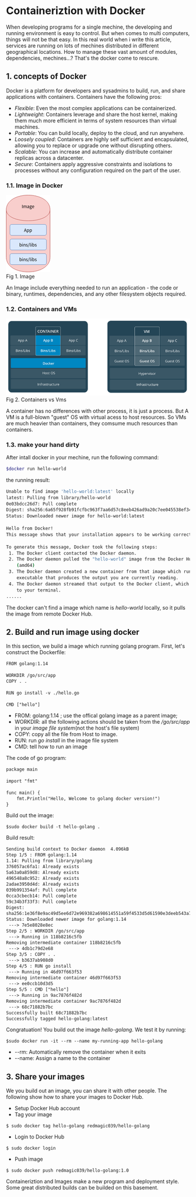 # Containeriztion with Docker

When developing programs for a single mechine, the developing and running
environment is easy to control. But when comes to multi computers, things will
not be that easy. In this real world when i write this article, services are
running on lots of mechines distributed in different geographical locations.
How to manage these vast amount of modules, dependencies, mechines...? That\'s
the docker come to rescure.

## 1. concepts of Docker
Docker is a platform for developers and sysadmins to build, run, and share 
applications with containers. Containers have the following pros:

+ *Flexible*: Even the most complex applications can be containerized.
+ *Lightweight*: Containers leverage and share the host kernel, making them much 
  more efficient in terms of system resources than virtual machines.
+ *Portable*: You can build locally, deploy to the cloud, and run anywhere.
+ *Loosely coupled*: Containers are highly self sufficient and encapsulated, 
  allowing you to replace or upgrade one without disrupting others.
+ *Scalable*: You can increase and automatically distribute container replicas 
  across a datacenter.
+ *Secure*: Containers apply aggressive constraints and isolations to processes 
  without any configuration required on the part of the user.

### 1.1. Image in Docker

![Image](/assets/docker/Docker_Image.png)  
Fig 1. Image

An Image include everything needed to run an application - the code or binary,
runtimes, dependencies, and any other filesystem objects required.

### 1.2. Containers and VMs
![Containers_vs_VMs](/assets/docker/container_vs_vms.png)  
Fig 2. Containers vs Vms

A container has no differences with other process, it is just a process. But A VM
is a full-blown "guest" OS with virtual acess to host resources. So VMs are much
heavier than containers, they comsume much resources than containers.

### 1.3. make your hand dirty

After intall docker in your mechine, run the following command:
``` bash
$docker run hello-world
```

the running result:

``` bash
Unable to find image 'hello-world:latest' locally
latest: Pulling from library/hello-world
0e03bdcc26d7: Pull complete 
Digest: sha256:6a65f928fb91fcfbc963f7aa6d57c8eeb426ad9a20c7ee045538ef34847f44f1
Status: Downloaded newer image for hello-world:latest

Hello from Docker!
This message shows that your installation appears to be working correctly.

To generate this message, Docker took the following steps:
 1. The Docker client contacted the Docker daemon.
 2. The Docker daemon pulled the "hello-world" image from the Docker Hub.
    (amd64)
 3. The Docker daemon created a new container from that image which runs the
    executable that produces the output you are currently reading.
 4. The Docker daemon streamed that output to the Docker client, which sent it
    to your terminal.
......
```
The docker can\'t find a image which name is *hello-world* locally, so it pulls the 
image from remote Docker Hub.

## 2. Build and run image using docker
In this section, we build a image which running golang program. First, let\'s construct
the Dockerfile:
```
FROM golang:1.14

WORKDIR /go/src/app
COPY . .

RUN go install -v ./hello.go

CMD ["hello"]
```

+ FROM: golang:1.14 ; use the offical golang image as a parent image;
+ WORKDIR: all the following actions should be taken from the */go/src/app* in
  your *image file system*(not the host's file system)
+ COPY: copy all the file from Host to image.
+ RUN: run *go install* in the image file system
+ CMD: tell how to run an image

The code of go program:
```
package main

import "fmt"

func main() {
	fmt.Println("Hello, Welcome to golang docker version!")
}
```

Build out the image:
```
$sudo docker build -t hello-golang .
```

Build result:
```
Sending build context to Docker daemon  4.096kB
Step 1/5 : FROM golang:1.14
1.14: Pulling from library/golang
376057ac6fa1: Already exists 
5a63a0a859d8: Already exists 
496548a8c952: Already exists 
2adae3950d4d: Already exists 
039b991354af: Pull complete 
0cca3cbecb14: Pull complete 
59c34b3f33f3: Pull complete 
Digest: sha256:1e36f8e9ac49d5ee6d72e969382a698614551a59f4533d5d61590e3deeb543a7
Status: Downloaded newer image for golang:1.14
 ---> 7e5e8028e8ec
Step 2/5 : WORKDIR /go/src/app
 ---> Running in 118b8216c5fb
Removing intermediate container 118b8216c5fb
 ---> 4db1c79d2e68
Step 3/5 : COPY . .
 ---> b3637ab908d0
Step 4/5 : RUN go install
 ---> Running in 46d97f663f53
Removing intermediate container 46d97f663f53
 ---> ee0ccb10d3d5
Step 5/5 : CMD ["hello"]
 ---> Running in 9ac7876f482d
Removing intermediate container 9ac7876f482d
 ---> 68c71882b7bc
Successfully built 68c71882b7bc
Successfully tagged hello-golang:latest
```
Congratuation! You build out the image *hello-golang*. We test it by running:
```
$sudo docker run -it --rm --name my-running-app hello-golang
```

+ --rm: Automatically remove the container when it exits
+ --name: Assign a name to the container

## 3. Share your images
We you build out an image, you can share it with other people. The
following show how to share your images to Docker Hub.

+ Setup Docker Hub account
+ Tag your image
```
$ sudo docker tag hello-golang redmagic039/hello-golang
```
+ Login to Docker Hub
```
$ sudo docker login
```
+ Push image
```
$ sudo docker push redmagic039/hello-golang:1.0
```

Containeriztion and Images make a new program and deployment style.
Some great distributed builds can be builded on this basement.
